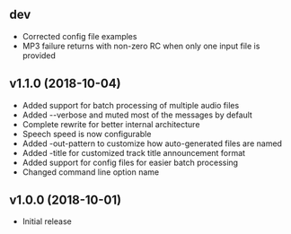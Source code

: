 dev
---
 * Corrected config file examples
 * MP3 failure returns with non-zero RC when only one input file is provided  

v1.1.0 (2018-10-04)
-------------------
 * Added support for batch processing of multiple audio files
 * Added --verbose and muted most of the messages by default
 * Complete rewrite for better internal architecture
 * Speech speed is now configurable
 * Added -out-pattern to customize how auto-generated files are named
 * Added -title for customized track title announcement format
 * Added support for config files for easier batch processing
 * Changed command line option name 

v1.0.0 (2018-10-01)
-------------------
 * Initial release
